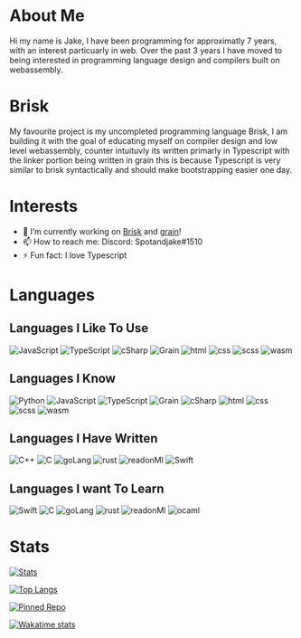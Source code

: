 # About Me
Hi my name is Jake, I have been programming for approximatly 7 years, with an interest particuarly in web. Over the past 3 years I have moved to being interested in programming language design and compilers built on webassembly.

# Brisk
My favourite project is my uncompleted programming language Brisk, I am building it with the goal of educating myself on compiler design and low level webassembly, counter intuituvly its written primarly in Typescript with the linker portion being written in grain this is because Typescript is very similar to brisk syntactically and should make bootstrapping easier one day.

# Interests
- 🔭 I’m currently working on [Brisk](https://github.com/spotandjake/Brisk) and [grain](https://github.com/grain-lang/Grain)!
- 📫 How to reach me: Discord: Spotandjake#1510
- ⚡ Fun fact: I love Typescript
# Languages
## Languages I Like To Use
![JavaScript](https://img.shields.io/badge/-JavaScript-000?&logo=JavaScript)
![TypeScript](https://img.shields.io/badge/-TypeScript-000?&logo=TypeScript)
![cSharp](https://img.shields.io/badge/-cSharp-000?logo=CSharp)
![Grain](https://img.shields.io/badge/-Grain-000)
![html](https://img.shields.io/badge/-html-000?logo=html5)
![css](https://img.shields.io/badge/-css-000?logo=css3)
![scss](https://img.shields.io/badge/-scss-000?logo=sass)
![wasm](https://img.shields.io/badge/-wasm-000?logo=webassembly)
## Languages I Know
![Python](https://img.shields.io/badge/-Python-000?&logo=Python)
![JavaScript](https://img.shields.io/badge/-JavaScript-000?&logo=JavaScript)
![TypeScript](https://img.shields.io/badge/-TypeScript-000?&logo=TypeScript)
![Grain](https://img.shields.io/badge/-Grain-000)
![cSharp](https://img.shields.io/badge/-cSharp-000?logo=CSharp)
![html](https://img.shields.io/badge/-html-000?logo=html5)
![css](https://img.shields.io/badge/-css-000?logo=css3)
![scss](https://img.shields.io/badge/-scss-000?logo=sass)
![wasm](https://img.shields.io/badge/-wasm-000?logo=webassembly)
## Languages I Have Written
![C++](https://img.shields.io/badge/-C++-000?&logo=c%2b%2b&logoColor=00599C)
![C](https://img.shields.io/badge/-C-000?&logo=C)
![goLang](https://img.shields.io/badge/-go-000?logo=go)
![rust](https://img.shields.io/badge/-rust-000?logo=rust)
![readonMl](https://img.shields.io/badge/-reason-000?logo=reason)
![Swift](https://img.shields.io/badge/-Swift-000?&logo=Swift)
## Languages I want To Learn
![Swift](https://img.shields.io/badge/-Swift-000?&logo=Swift)
![C](https://img.shields.io/badge/-C-000?&logo=C)
![goLang](https://img.shields.io/badge/-go-000?logo=go)
![rust](https://img.shields.io/badge/-rust-000?logo=rust)
![readonMl](https://img.shields.io/badge/-reason-000?logo=reason)
![ocaml](https://img.shields.io/badge/-ocaml-000?logo=ocaml)

# Stats

[![Stats](https://github-readme-stats.vercel.app/api?username=Spotandjake&show_icons=true&theme=algolia)](https://github.com/Spotandjake)

[![Top Langs](https://github-readme-stats.vercel.app/api/top-langs/?username=Spotandjake&theme=algolia&langs_count=8)](https://github.com/Spotandjake)

[![Pinned Repo](https://github-readme-stats.vercel.app/api/pin/?username=Spotandjake&repo=Brisk&theme=algolia)](https://github.com/Spotandjake/Brisk)

[![Wakatime stats](https://github-readme-stats.vercel.app/api/wakatime?username=Spotandjake&theme=algolia&v=2)]([https://github.com/Spotandjake](https://wakatime.com/@Spotandjake))
